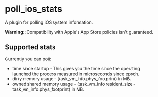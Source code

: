 # poll_ios_stats

A plugin for polling iOS system information.

**Warning:**: Compatibility with Apple's App Store policies isn't guaranteed.

## Supported stats

Currently you can poll:

* time since startup - This gives you the time since the operating launched the
  process measured in microseconds since epoch.
* dirty memory usage - (task_vm_info.phys_footprint) in MB.
* owned shared memory usage -  (task_vm_info.resident_size - task_vm_info.phys_footprint) in MB.
